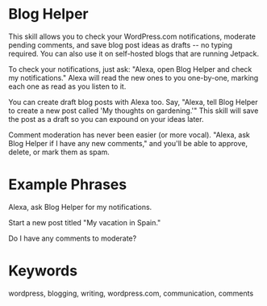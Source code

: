 Blog Helper
===========
This skill allows you to check your WordPress.com notifications, moderate pending comments, and save blog post ideas as drafts -- no typing required.  You can also use it on self-hosted blogs that are running Jetpack.

To check your notifications, just ask: "Alexa, open Blog Helper and check my notifications." Alexa will read the new ones to you one-by-one, marking each one as read as you listen to it.

You can create draft blog posts with Alexa too. Say, "Alexa, tell Blog Helper to create a new post called 'My thoughts on gardening.'"  This skill will save the post as a draft so you can expound on your ideas later.

Comment moderation has never been easier (or more vocal). "Alexa, ask Blog Helper if I have any new comments," and you'll be able to approve, delete, or mark them as spam.

Example Phrases
===============
Alexa, ask Blog Helper for my notifications.

Start a new post titled "My vacation in Spain."

Do I have any comments to moderate?

Keywords
========
wordpress, blogging, writing, wordpress.com, communication, comments